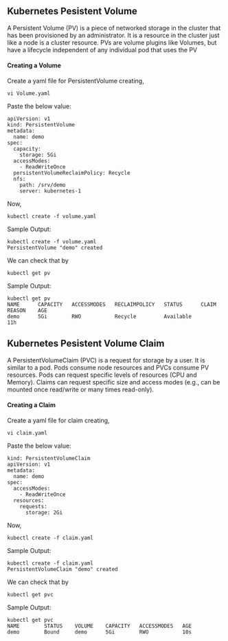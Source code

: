 ## Kubernetes Pesistent Volume

A Persistent Volume (PV) is a piece of networked storage in the cluster that has been provisioned by an administrator. It is a resource in the cluster just like a node is a cluster resource. PVs are volume plugins like Volumes, but have a lifecycle independent of any individual pod that uses the PV
#### Creating a Volume

Create a yaml file for PersistentVolume creating,

```
vi Volume.yaml
```

Paste the below value:

```
apiVersion: v1
kind: PersistentVolume
metadata:
  name: demo
spec:
  capacity:
    storage: 5Gi
  accessModes:
    - ReadWriteOnce
  persistentVolumeReclaimPolicy: Recycle
  nfs:
    path: /srv/demo
    server: kubernetes-1
```

Now,

```
kubectl create -f volume.yaml
```

Sample Output:

```
kubectl create -f volume.yaml
PersistentVolume "demo" created
```

We can check that by

```
kubectl get pv
```

Sample Output:

```
kubectl get pv
NAME      CAPACITY   ACCESSMODES   RECLAIMPOLICY   STATUS      CLAIM           REASON    AGE
demo      5Gi        RWO           Recycle         Available                             11h
```

## Kubernetes Pesistent Volume Claim

A PersistentVolumeClaim (PVC) is a request for storage by a user. It is similar to a pod. Pods consume node resources and PVCs consume PV resources. Pods can request specific levels of resources (CPU and Memory). Claims can request specific size and access modes (e.g., can be mounted once read/write or many times read-only).

#### Creating a Claim

Create a yaml file for claim creating,

```
vi claim.yaml
```

Paste the below value:

```
kind: PersistentVolumeClaim
apiVersion: v1
metadata:
  name: demo
spec:
  accessModes:
    - ReadWriteOnce
  resources:
    requests:
      storage: 2Gi
```

Now,

```
kubectl create -f claim.yaml
```

Sample Output:

```
kubectl create -f claim.yaml
PersistentVolumeClaim "demo" created
```

We can check that by

```
kubectl get pvc
```

Sample Output:

```
kubectl get pvc
NAME        STATUS    VOLUME    CAPACITY   ACCESSMODES   AGE
demo        Bound     demo      5Gi        RWO           10s
```
